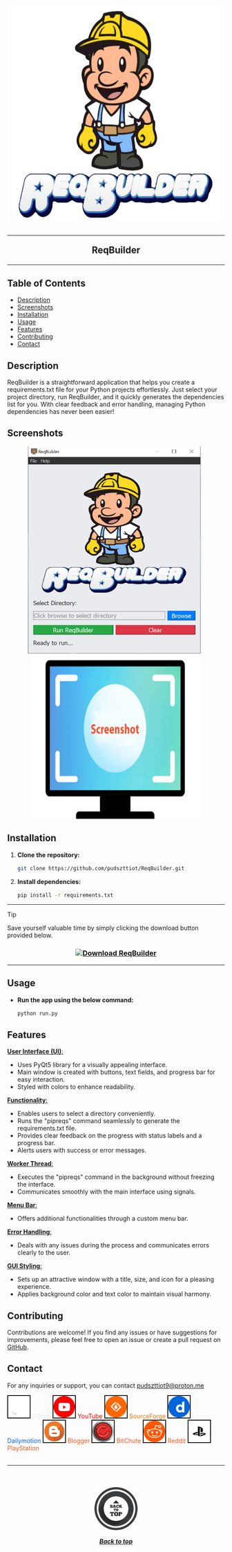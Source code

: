 <p align="center">
  <img width="660" height="500" src="https://raw.githubusercontent.com/pudszttiot/ReqBuilder/main/Images/reqbuilder_logo2.png">
</p>

<h2 align="center">

---

ReqBuilder

---

## Table of Contents

- [Description](#description)
- [Screenshots](#screenshots)
- [Installation](#installation)
- [Usage](#usage)
- [Features](#features)
- [Contributing](#contributing)
- [Contact](#contact)

## Description

ReqBuilder is a straightforward application that helps you create a requirements.txt file for your Python projects effortlessly. Just select your project directory, run ReqBuilder, and it quickly generates the dependencies list for you. With clear feedback and error handling, managing Python dependencies has never been easier!

## Screenshots

<p align="center"> 
<img width="400" height="480" src="https://raw.githubusercontent.com/pudszttiot/ReqBuilder/main/Images/screenshot1.png" alt="Screenshot-GIF-1" border="0">
  &nbsp;
<img width="400" height="380" src="https://raw.githubusercontent.com/pudszttiot/Folder-Templates/main/how-to-take-Screenshot-trans.png" alt="Screenshot-GIF-2" border="0">
  </p>

## Installation

1. **Clone the repository:**
   ```bash
   git clone https://github.com/pudszttiot/ReqBuilder.git
   ```

2. **Install dependencies:**
   ```bash
   pip install -r requirements.txt
   ```
---

> [!TIP]
> Save yourself valuable time by simply clicking the download button provided below.

<h3 align="center">
  
[![Download ReqBuilder](https://a.fsdn.com/con/app/sf-download-button)](https://sourceforge.net/projects/reqbuilder/files/latest/download)

</h3>

---

## Usage
- **Run the app using the below command:**

   ```bash
   python run.py
   ```

## Features

<ins>**User Interface (UI)**:</ins>
   - Uses PyQt5 library for a visually appealing interface.
   - Main window is created with buttons, text fields, and progress bar for easy interaction.
   - Styled with colors to enhance readability.

<ins>**Functionality**:</ins>
   - Enables users to select a directory conveniently.
   - Runs the "pipreqs" command seamlessly to generate the requirements.txt file.
   - Provides clear feedback on the progress with status labels and a progress bar.
   - Alerts users with success or error messages.

 <ins>**Worker Thread**:</ins>
   - Executes the "pipreqs" command in the background without freezing the interface.
   - Communicates smoothly with the main interface using signals.

<ins>**Menu Bar**:</ins>
   - Offers additional functionalities through a custom menu bar.

<ins>**Error Handling**:</ins>
   - Deals with any issues during the process and communicates errors clearly to the user.

<ins>**GUI Styling**:</ins>
   - Sets up an attractive window with a title, size, and icon for a pleasing experience.
   - Applies background color and text color to maintain visual harmony.

## Contributing

Contributions are welcome! If you find any issues or have suggestions for improvements, please feel free to open an issue or create a pull request on [GitHub](https://github.com/pudszttiot/ReqBuilder).

## Contact

For any inquiries or support, you can contact [pudszttiot9@proton.me](mailto:pudszttiot9@proton.me)
<br>

<span>
        <img src="https://raw.githubusercontent.com/pudszttiot/SpotiScrape-Online/main/Images/Socials/Github.png" alt="Github.png" width="50" height="50" border="2">
        <a href="https://github.com/pudszttiot" style="display:inline-block; text-decoration:none; color:#e8eaea;" onclick="openLink('https://github.com/pudszttiot')">Github</a>
        </span>

<span>
        <img src="https://raw.githubusercontent.com/pudszttiot/SpotiScrape-Online/main/Images/Socials/Youtube.png" alt="Youtube.png" width="50" height="50" border="2">
        <a href="https://youtube.com/@pudszTTIOT" style="display:inline-block; text-decoration:none; color:#ff0000;" onclick="openLink('https://youtube.com/@pudszTTIOT')">YouTube</a>
        </span>

<span>
        <img src="https://raw.githubusercontent.com/pudszttiot/SpotiScrape-Online/main/Images/Socials/SourceForge2.png" alt="SourceForge.png" width="50" height="50" border="2">
        <a href="https://sourceforge.net/u/pudszttiot" style="display:inline-block; text-decoration:none; color:#ee730a;" onclick="openLink('https://sourceforge.net/u/pudszttiot')">SourceForge</a>
        </span>

<span>
        <img src="https://raw.githubusercontent.com/pudszttiot/SpotiScrape-Online/main/Images/Socials/Dailymotion.png" alt="Dailymotion.png" width="50" height="50" border="2">
        <a href="https://dailymotion.com/pudszttiot" style="display:inline-block; text-decoration:none; color:#0062ff;" onclick="openLink('https://dailymotion.com/pudszttiot')">Dailymotion</a>
        </span>

<span>
        <img src="https://raw.githubusercontent.com/pudszttiot/SpotiScrape-Online/main/Images/Socials/Blogger.png" alt="Blogger.png" width="50" height="50" border="2">
        <a href="https://pudszttiot.blogspot.com" style="display:inline-block; text-decoration:none; color:#ff5722;" onclick="openLink('https://pudszttiot.blogspot.com')">Blogger</a>
        </span>

<span>
        <img src="https://raw.githubusercontent.com/pudszttiot/SpotiScrape-Online/main/Images/Socials/BitChute_Social.png" alt="BitChute.png" width="50" height="50" border="2">
        <a href="https://bitchute.com/channel/pudszttiot/" style="display:inline-block; text-decoration:none; color:#ff5722;" onclick="openLink('https://bitchute.com/channel/pudszttiot/')">BitChute</a>
        </span>

<span>
        <img src="https://raw.githubusercontent.com/pudszttiot/SpotiScrape-Online/main/Images/Socials/Reddit.png" alt="Reddit.png" width="50" height="50" border="2">
        <a href="https://reddit.com/user/puddsszz" style="display:inline-block; text-decoration:none; color:#ff5722;" onclick="openLink('https://reddit.com/user/puddsszz')">Reddit</a>
        </span>

<span>
        <img src="https://raw.githubusercontent.com/pudszttiot/SpotiScrape-Online/main/Images/Socials/Playstation.png" alt="PlayStation.png" width="50" height="50" border="2">
        <a href="https://psnprofiles.com/snippapudsz" style="display:inline-block; text-decoration:none; color:#ff5722;" onclick="openLink('https://psnprofiles.com/snippapudsz')">PlayStation</a>
        </span>

<br>
<br>

---

<br>

<h5 align="center">

[<img width="100" height="100" src="https://raw.githubusercontent.com/pudszttiot/Folder-Templates/main/Images/back-to-top2.png">](#top)

[Back to top](#top)

<br>
